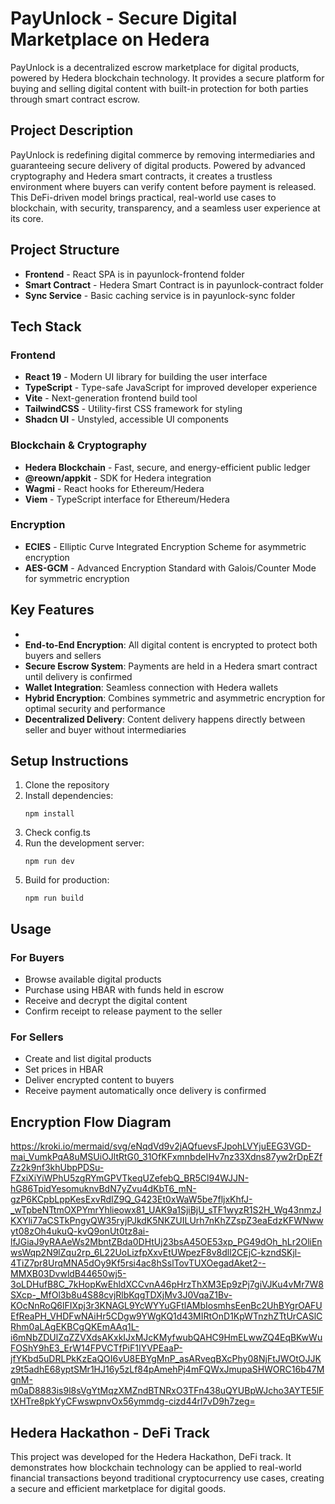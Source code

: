 # PayUnlock - Secure Digital Marketplace on Hedera

PayUnlock is a decentralized escrow marketplace for digital products, powered by Hedera blockchain technology. It provides a secure platform for buying and selling digital content with built-in protection for both parties through smart contract escrow.

## Project Description

PayUnlock is redefining digital commerce by removing intermediaries and guaranteeing secure delivery of digital products. Powered by advanced cryptography and Hedera smart contracts, it creates a trustless environment where buyers can verify content before payment is released. This DeFi-driven model brings practical, real-world use cases to blockchain, with security, transparency, and a seamless user experience at its core.

## Project Structure

- **Frontend** - React SPA is in payunlock-frontend folder
- **Smart Contract** - Hedera Smart Contract is in payunlock-contract folder
- **Sync Service** - Basic caching service is in payunlock-sync folder



## Tech Stack

### Frontend
- **React 19** - Modern UI library for building the user interface
- **TypeScript** - Type-safe JavaScript for improved developer experience
- **Vite** - Next-generation frontend build tool
- **TailwindCSS** - Utility-first CSS framework for styling
- **Shadcn UI** - Unstyled, accessible UI components

### Blockchain & Cryptography
- **Hedera Blockchain** - Fast, secure, and energy-efficient public ledger
- **@reown/appkit** - SDK for Hedera integration
- **Wagmi** - React hooks for Ethereum/Hedera
- **Viem** - TypeScript interface for Ethereum/Hedera

### Encryption 
- **ECIES** - Elliptic Curve Integrated Encryption Scheme for asymmetric encryption
- **AES-GCM** - Advanced Encryption Standard with Galois/Counter Mode for symmetric encryption

## Key Features
- 
- **End-to-End Encryption**: All digital content is encrypted to protect both buyers and sellers
- **Secure Escrow System**: Payments are held in a Hedera smart contract until delivery is confirmed
- **Wallet Integration**: Seamless connection with Hedera wallets
- **Hybrid Encryption**: Combines symmetric and asymmetric encryption for optimal security and performance
- **Decentralized Delivery**: Content delivery happens directly between seller and buyer without intermediaries

## Setup Instructions

1. Clone the repository
2. Install dependencies:
   ```
   npm install
   ```
3. Check config.ts   
4. Run the development server:
   ```
   npm run dev
   ```
5. Build for production:
   ```
   npm run build
   ```

## Usage

### For Buyers
- Browse available digital products
- Purchase using HBAR with funds held in escrow
- Receive and decrypt the digital content
- Confirm receipt to release payment to the seller

### For Sellers
- Create and list digital products
- Set prices in HBAR
- Deliver encrypted content to buyers
- Receive payment automatically once delivery is confirmed

## Encryption Flow Diagram

https://kroki.io/mermaid/svg/eNqdVd9v2jAQfuevsFJpohLVYjuEEG3VGD-mai_VumkPqA8uMSUiOJltRtG0_31OfKFxmnbdeIHv7nz33Xdns87yw2rDpEZfZz2k9nf3khUbpPDSu-FZxiXiYiWPhU5zgRYmGPVTkeqUZefebQ_BR5Cl94WJJN-hG86TpidYesomuknvBdN7yZvu4dKbT6_mN-gzP6KCpbLppKesExvRdIZ9Q_G423Et0xWaW5be7fljxKhfJ-_wTpbeNTtmOXPYmrYhlieowx81_UAK9a1SjiBjU_sTF1wyzR1S2H_Wg43nmzJKXYli77aCSTkPngyQW35ryjPJkdK5NKZUILUrh7nKhZZspZ3eaEdzKFWNwwyt08zOh4ukuQ-kvQ9onUt0tz8ai-lfJGiaJ9yRAAeWs2MbntZBda0DHtUj23bsA45OE53xp_PG49dOh_hLr2OliEnwsWqp2N9lZqu2rp_6L22UoLizfpXxvEtUWpezF8v8dll2CEjC-kzndSKjl-4TiZ7pr8UrqMNA5dOy9Kf5rsi4ac8hSslTovTUXOegadAket2--MMXB03DvwldB44650wj5-3oLDHufB8C_7kHopKwEhldXCCvnA46pHrzThXM3Ep9zPj7giVJKu4vMr7W8SXcp-_MfOl3b8u4S88cvjRlbKqgTDXjMv3J0VqaZ1Bv-KOcNnRoQ6lFIXpj3r3KNAGL9YcWYYuGFtlAMbIosmhsEenBc2UhBYgrOAFUEfReaPH_VHDFwNAiHr5CDgw9YWgKQ1d43MIRtOnD1KpWTnzhZTtUrCASlCRhm0aLAgEKBCgQKEmAAq1L-i6mNbZDUlZqZZVXdsAKxkIJxMJcKMyfwubQAHC9HmELwwZQ4EqBKwWuFOShY9hE3_ErW14FPVCTfPiF1IYVPEaaP-jfYKbd5uDRLPkKzEaQOI6vU8EBYgMnP_asARveqBXcPhy08NjFtJWOtOJJKz9t5adhE68yptSMr1HJ16y5zLf84pAmehPj4mFQWxJmupaSHWORC16b47MgnM-m0aD8883is9l8sVgYtMqzXMZndBTNRxO3TFn438uQYUBpWJcho3AYTE5lFtXHTre8pkYyCFwswpnvOx56ymmdg-cizd44rl7vD9h7zeg=

## Hedera Hackathon - DeFi Track

This project was developed for the Hedera Hackathon, DeFi track. It demonstrates how blockchain technology can be applied to real-world financial transactions beyond traditional cryptocurrency use cases, creating a secure and efficient marketplace for digital goods.
